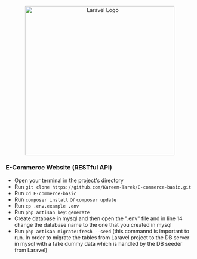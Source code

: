 <p align="center"><a href="https://laravel.com" target="_blank"><img src="https://raw.githubusercontent.com/laravel/art/master/logo-lockup/5%20SVG/2%20CMYK/1%20Full%20Color/laravel-logolockup-cmyk-red.svg" width="400" alt="Laravel Logo"></a></p>

### E-Commerce Website (RESTful API)
- Open your terminal in the project's directory
- Run `git clone https://github.com/Kareem-Tarek/E-commerce-basic.git`
- Run `cd E-commerce-basic`
- Run `composer install` or `composer update`
- Run `cp .env.example .env`
- Run `php artisan key:generate`
- Create database in mysql and then open the ".env" file and in line 14 change the database name to the one that you created in mysql
- Run `php artisan migrate:fresh --seed` (this commannd is important to run. In order to migrate the tables from Laravel project to the DB server in mysql with a fake dummy data which is handled by the DB seeder from Laravel)
